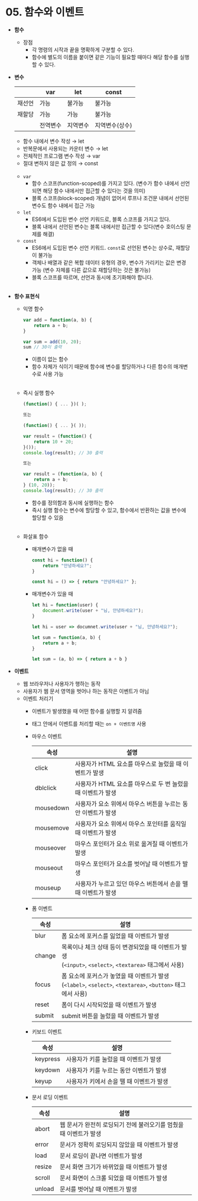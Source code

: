 # 05. 함수와 이벤트

- **함수**
    - 장점
        - 각 명령의 시작과 끝을 명확하게 구분할 수 있다.
        - 함수에 별도의 이름을 붙이면 같은 기능이 필요할 때마다 해당 함수를 실행할 수 있다.

- **변수**
    
    
    |  | var | let | const |
    | --- | --- | --- | --- |
    | 재선언 | 가능 | 불가능 | 불가능 |
    | 재할당 | 가능 | 가능 | 불가능 |
    |  | 전역변수 | 지역변수 | 지역변수(상수) |
    - 함수 내에서 변수 작성 → let
    - 반복문에서 사용되는 카운터 변수 → let
    - 전체적인 프로그램 변수 작성 → var
    - 절대 변하지 않은 값 정의 → const
    <br><br>
    - `var`
        - 함수 스코프(function-scoped)를 가지고 있다.
        (변수가 함수 내에서 선언되면 해당 함수 내에서만 접근할 수 있다는 것을 의미)
        - 블록 스코프(block-scoped) 개념이 없어서 루프나 조건문 내에서 선언된 변수도 함수 내에서 접근 가능
    - `let`
        - ES6에서 도입된 변수 선언 키워드로, 블록 스코프를 가지고 있다.
        - 블록 내에서 선언된 변수는 블록 내에서만 접근할 수 있다(변수 호이스팅 문제를 해결)
    - `const`
        - ES6에서 도입된 변수 선언 키워드. `const`로 선언된 변수는 상수로, 재할당이 불가능
        - 객체나 배열과 같은 복합 데이터 유형의 경우, 변수가 가리키는 값은 변경 가능
        (변수 자체를 다른 값으로 재할당하는 것은 불가능)
        - 블록 스코프를 따르며, 선언과 동시에 초기화해야 합니다.
    <br><br>

- **함수 표현식**
    - 익명 함수
        
        ```jsx
        var add = function(a, b) {
        	return a + b;
        }
        
        var sum = add(10, 20);
        sum // 30이 출력
        ```
        
        - 이름이 없는 함수
        - 함수 자체가 식이기 때문에 함수에 변수를 할당하거나 다른 함수의 매개변수로 사용 가능
        <br><br>
    - 즉시 실행 함수
        
        ```jsx
        (function() { ... })( );
        
        또는
        
        (function() { ... }( ));
        ```
        
        ```jsx
        var result = (function() {
        	return 10 + 20;
        }());
        console.log(result); // 30 출력
        
        또는
        
        var result = (function(a, b) {
        	return a + b;
        } (10, 20));
        console.log(result); // 30 출력
        ```
        
        - 함수를 정의함과 동시에 실행하는 함수
        - 즉시 실행 함수는 변수에 할당할 수 있고, 함수에서 반환하는 값을 변수에 할당할 수 있음
        <br><br>
    - 화살표 함수
        - 매개변수가 없을 때
            
            ```jsx
            const hi = function() {
            	return "안녕하세요?";
            }
            ```
            
            ```jsx
            const hi = () => { return "안녕하세요?" };
            ```
            
        - 매개변수가 있을 때
            
            ```jsx
            let hi = function(user) {
            	document.write(user + "님, 안녕하세요?");
            }
            ```
            
            ```jsx
            let hi = user => documnet.write(user + "님, 안녕하세요?");
            ```
            
            ```jsx
            let sum = function(a, b) {
            	return a + b;
            }
            ```
            
            ```jsx
            let sum = (a, b) => { return a + b }
            ```
            
- **이벤트**
    - 웹 브라우저나 사용자가 행하는 동작
    - 사용자가 웹 문서 영역을 벗어나 하는 동작은 이벤트가 아님
    - 이벤트 처리기
        - 이벤트가 발생했을 때 어떤 함수를 실행할 지 알려줌
        - 태그 안에서 이벤트를 처리할 때는 `on + 이벤트명` 사용
        - 마우스 이벤트
            
            
            | 속성 | 설명 |
            | --- | --- |
            | click | 사용자가 HTML 요소를 마우스로 눌렀을 때 이벤트가 발생 |
            | dblclick | 사용자가 HTML 요소를 마우스로 두 번 눌렀을 때 이벤트가 발생 |
            | mousedown | 사용자가 요소 위에서 마우스 버튼을 누르는 동안 이벤트가 발생 |
            | mousemove | 사용자가 요소 위에서 마우스 포인터를 움직일 때 이벤트가 발생 |
            | mouseover | 마우스 포인터가 요소 위로 옮겨질 때 이벤트가 발생 |
            | mouseout | 마우스 포인터가 요소를 벗어날 때 이벤트가 발생 |
            | mouseup | 사용자가 누르고 있던 마우스 버튼에서 손을 뗄 때 이벤트가 발생 |
        - 폼 이벤트
            
            
            | 속성 | 설명 |
            | --- | --- |
            | blur | 폼 요소에 포커스를 잃었을 때 이벤트가 발생 |
            | change | 목록이나 체크 상태 등이 변경되었을 때 이벤트가 발생 <br>(`<input>`, `<select>`, `<textarea>` 태그에서 사용) |
            | focus | 폼 요소에 포커스가 놓였을 때 이벤트가 발생 <br> (`<label>`, `<select>`, `<textarea>`, `<button>` 태그에서 사용) |
            | reset | 폼이 다시 시작되었을 때 이벤트가 발생 |
            | submit | submit 버튼을 눌렀을 때 이벤트가 발생 |
        - 키보드 이벤트
            
            
            | 속성 | 설명 |
            | --- | --- |
            | keypress | 사용자가 키를 눌렀을 때 이벤트가 발생 |
            | keydown | 사용자가 키를 누르는 동안 이벤트가 발생 |
            | keyup | 사용자가 키에서 손을 뗄 때 이벤트가 발생 |
        - 문서 로딩 이벤트
            
            
            | 속성 | 설명 |
            | --- | --- |
            | abort | 웹 문서가 완전히 로딩되기 전에 불러오기를 멈췄을 때 이벤트가 발생 |
            | error | 문서가 정확히 로딩되지 않았을 때 이벤트가 발생 |
            | load | 문서 로딩이 끝나면 이벤트가 발생 |
            | resize | 문서 화면 크기가 바뀌었을 때 이벤트가 발생 |
            | scroll | 문서 화면이 스크롤 되었을 때 이벤트가 발생 |
            | unload | 문서를 벗어날 때 이벤트가 발생 |